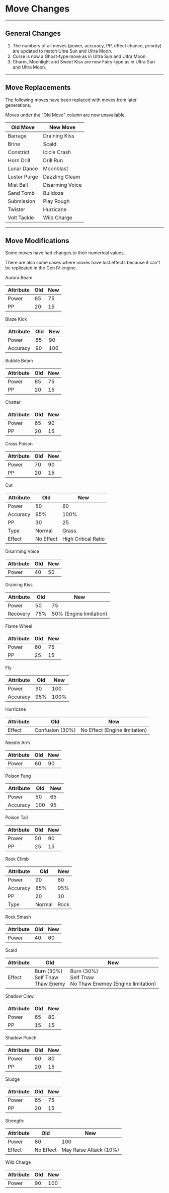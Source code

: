 # Move Changes


---

## General Changes

1. The numbers of all moves (power, accuracy, PP, effect chance, priority) are updated to match Ultra Sun and Ultra Moon.
1. Curse is now a Ghost-type move as in Ultra Sun and Ultra Moon.
1. Charm, Moonlight and Sweet Kiss are now Fairy-type as in Ultra Sun and Ultra Moon.

---

## Move Replacements

The following moves have been replaced with moves from later generations.

Moves under the "Old Move" column are now unavailable.

| Old Move | New Move |
| --------- | --------- |
| Barrage | Draining Kiss |
| Brine | Scald |
| Constrict | Icicle Crash |
| Horn Drill | Drill Run |
| Lunar Dance | Moonblast |
| Luster Purge | Dazzling Gleam |
| Mist Ball | Disarming Voice |
| Sand Tomb | Bulldoze |
| Submission | Play Rough |
| Twister | Hurricane |
| Volt Tackle | Wild Charge |

---

## Move Modifications

Some moves have had changes to their numerical values.

There are also some cases where moves have lost effects because it can't be replicated in the Gen IV engine.

Aurora Beam

| Attribute | Old | New |
| --------- | --- | --- |
| Power | 65 | 75 |
| PP | 20 | 15 |

Blaze Kick

| Attribute | Old | New |
| --------- | --- | --- |
| Power | 85 | 90 |
| Accuracy | 90 | 100 |

Bubble Beam

| Attribute | Old | New |
| --------- | --- | --- |
| Power | 65 | 75 |
| PP | 20 | 15 |

Chatter

| Attribute | Old | New |
| --------- | --- | --- |
| Power | 65 | 90 |
| PP | 20 | 15 |

Cross Poison

| Attribute | Old | New |
| --------- | --- | --- |
| Power | 70 | 90 |
| PP | 20 | 15 |

Cut

| Attribute | Old | New |
| --------- | --- | --- |
| Power | 50 | 60 |
| Accuracy | 95% | 100% |
| PP | 30 | 25 |
| Type | Normal | Grass |
| Effect | No Effect | High Critical Ratio |

Disarming Voice

| Attribute | Old | New |
| --------- | --- | --- |
| Power | 40 | 50 |

Draining Kiss

| Attribute | Old | New |
| --------- | --- | --- |
| Power | 50 | 75 |
| Recovery | 75% | 50% (Engine limitation) |

Flame Wheel

| Attribute | Old | New |
| --------- | --- | --- |
| Power | 60 | 75 |
| PP | 25 | 15 |

Fly

| Attribute | Old | New |
| --------- | --- | --- |
| Power | 90 | 100 |
| Accuracy | 95% | 100% |

Hurricane

| Attribute | Old | New |
| --------- | --- | --- |
| Effect | Confusion (30%) | No Effect (Engine limitation) |

Needle Arm

| Attribute | Old | New |
| --------- | --- | --- |
| Power | 60 | 90 |

Poison Fang

| Attribute | Old | New |
| --------- | --- | --- |
| Power | 50 | 65 |
| Accuracy | 100 | 95 |

Poison Tail

| Attribute | Old | New |
| --------- | --- | --- |
| Power | 50 | 90 |
| PP | 25 | 15 |

Rock Climb

| Attribute | Old | New |
| --------- | --- | --- |
| Power | 90 | 80 |
| Accuracy | 85% | 95% |
| PP | 20 | 10 |
| Type | Normal | Rock |

Rock Smash

| Attribute | Old | New |
| --------- | --- | --- |
| Power | 40 | 60 |

Scald

| Attribute | Old | New |
| --------- | --- | --- |
| Effect | Burn (30%)<br>Self Thaw<br>Thaw Enemy | Burn (30%)<br>Self Thaw<br>No Thaw Enemey (Engine limitation) |

Shadow Claw

| Attribute | Old | New |
| --------- | --- | --- |
| Power | 65 | 80 |
| PP | 15 | 15 |

Shadow Punch

| Attribute | Old | New |
| --------- | --- | --- |
| Power | 60 | 80 |
| PP | 20 | 15 |

Sludge

| Attribute | Old | New |
| --------- | --- | --- |
| Power | 65 | 75 |
| PP | 20 | 15 |

Strength:

| Attribute | Old | New |
| --------- | --- | --- |
| Power | 80 | 100 |
| Effect | No Effect | May Raise Attack (10%) |

Wild Charge

| Attribute | Old | New |
| --------- | --- | --- |
| Power | 90 | 100 |
